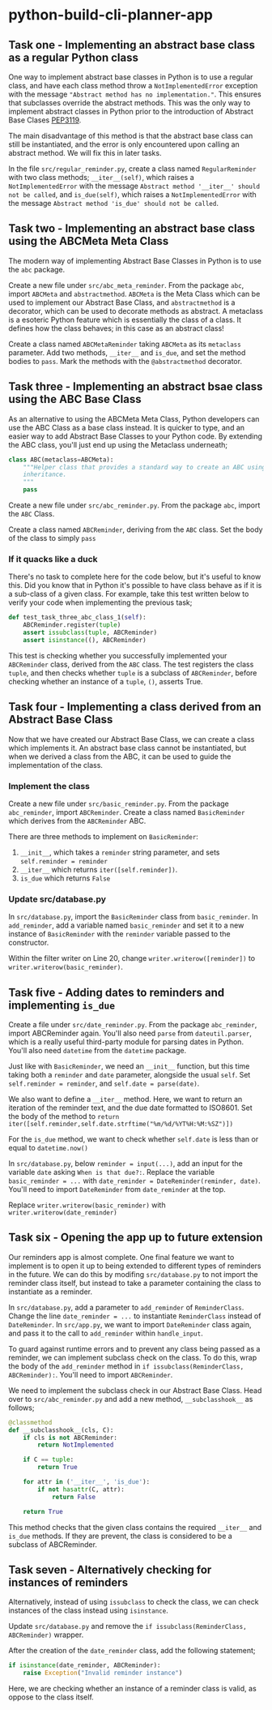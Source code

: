 # python-build-cli-planner-app

## Task one - Implementing an abstract base class as a regular Python class

One way to implement abstract base classes in Python is to use a regular class, and have each class method throw a `NotImplementedError` exception with the message `"Abstract method has no implementation."`. This ensures that subclasses override the abstract methods. This was the only way to implement abstract classes in Python prior to the introduction of Abstract Base Clases [PEP3119](https://www.python.org/dev/peps/pep-3119/).

The main disadvantage of this method is that the abstract base class can still be instantiated, and the error is only encountered upon calling an abstract method. We will fix this in later tasks.

In the file `src/regular_reminder.py`, create a class named `RegularReminder` with two class methods; `__iter__(self)`, which raises a `NotImplementedError` with the message `Abstract method '__iter__' should not be called`, and `is_due(self)`, which raises a `NotImplementedError` with the message `Abstract method 'is_due' should not be called`.

## Task two - Implementing an abstract base class using the ABCMeta Meta Class

The modern way of implementing Abstract Base Classes in Python is to use the `abc` package.

Create a new file under `src/abc_meta_reminder`. From the package `abc`, import `ABCMeta` and `abstractmethod`. `ABCMeta` is the Meta Class which can be used to implement our Abstract Base Class, and `abstractmethod` is a decorator, which can be used to decorate methods as abstract. A metaclass is a esoteric Python feature which is essentially the class of a class. It defines how the class behaves; in this case as an abstract class!

Create a class named `ABCMetaReminder` taking `ABCMeta` as its `metaclass` parameter. Add two methods, `__iter__` and `is_due`, and set the method bodies to `pass`. Mark the methods with the `@abstractmethod` decorator.

## Task three - Implementing an abstract bsae class using the ABC Base Class

As an alternative to using the ABCMeta Meta Class, Python developers can use the ABC Class as a base class instead. It is quicker to type, and an easier way to add Abstract Base Classes to your Python code. By extending the ABC class, you'll just end up using the Metaclass underneath;

```python
class ABC(metaclass=ABCMeta):
    """Helper class that provides a standard way to create an ABC using
    inheritance.
    """
    pass
```

Create a new file under `src/abc_reminder.py`. From the package `abc`, import the `ABC` Class.

Create a class named `ABCReminder`, deriving from the `ABC` class. Set the body of the class to simply `pass`

### If it quacks like a duck

There's no task to complete here for the code below, but it's useful to know this. Did you know that in Python it's possible to have class behave as if it is a sub-class of a given class. For example, take this test written below to verify your code when implementing the previous task;

```python
def test_task_three_abc_class_1(self):
    ABCReminder.register(tuple)
    assert issubclass(tuple, ABCReminder)
    assert isinstance((), ABCReminder)
```

This test is checking whether you successfully implemented your `ABCReminder` class, derived from the `ABC` class. The test registers the class `tuple`, and then checks whether `tuple` is a subclass of `ABCReminder`, before checking whether an instance of a `tuple`, `()`, asserts True.

## Task four - Implementing a class derived from an Abstract Base Class

Now that we have created our Abstract Base Class, we can create a class which implements it. An abstract base class cannot be instantiated, but when we derived a class from the ABC, it can be used to guide the implementation of the class.

### Implement the class

Create a new file under `src/basic_reminder.py`. From the package `abc_reminder`, import `ABCReminder`. Create a class named `BasicReminder` which derives from the `ABCReminder` ABC.

There are three methods to implement on `BasicReminder`:

1. `__init__`, which takes a `reminder` string parameter, and sets `self.reminder = reminder`
2. `__iter__` which returns `iter([self.reminder])`.
3. `is_due` which returns `False`

### Update src/database.py

In `src/database.py`, import the `BasicReminder` class from `basic_reminder`. In `add_reminder`, add a variable named `basic_reminder` and set it to a new instance of `BasicReminder` with the `reminder` variable passed to the constructor.

Within the filter writer on Line 20, change `writer.writerow([reminder])` to `writer.writerow(basic_reminder)`.

## Task five - Adding dates to reminders and implementing `is_due`

Create a file under `src/date_reminder.py`. From the package `abc_reminder`, import ABCReminder again. You'll also need `parse` from `dateutil.parser`, which is a really useful third-party module for parsing dates in Python. You'll also need `datetime` from the `datetime` package.

Just like with `BasicReminder`, we need an `__init__` function, but this time taking both a `reminder` and `date` parameter, alongside the usual `self`. Set `self.reminder = reminder`, and `self.date = parse(date)`.

We also want to define a `__iter__` method. Here, we want to return an iteration of the reminder text, and the due date formatted to ISO8601. Set the body of the method to `return iter([self.reminder,self.date.strftime("%m/%d/%YT%H:%M:%SZ")])`

For the `is_due` method, we want to check whether `self.date` is less than or equal to `datetime.now()`

In `src/database.py`, below `reminder = input(...)`, add an input for the variable `date` asking `When is that due?:`. Replace the variable `basic_reminder = ...` with `date_reminder = DateReminder(reminder, date)`. You'll need to import `DateReminder` from `date_reminder` at the top.

Replace `writer.writerow(basic_reminder)` with `writer.writerow(date_reminder)`

## Task six - Opening the app up to future extension

Our reminders app is almost complete. One final feature we want to implement is to open it up to being extended to different types of reminders in the future. We can do this by modifing `src/database.py` to not import the reminder class itself, but instead to take a parameter containing the class to instantiate as a reminder.

In `src/database.py`, add a parameter to `add_reminder` of `ReminderClass`. Change the line `date_reminder = ...` to instantiate `ReminderClass` instead of `DateReminder`. In `src/app.py`, we want to import `DateReminder` class again, and pass it to the call to `add_reminder` within `handle_input`.

To guard against runtime errors and to prevent any class being passed as a reminder, we can implement subclass check on the class. To do this, wrap the body of the `add_reminder` method in `if issubclass(ReminderClass, ABCReminder):`. You'll need to import `ABCReminder`.

We need to implement the subclass check in our Abstract Base Class. Head over to `src/abc_reminder.py` and add a new method, `__subclasshook__` as follows;

```python
@classmethod
def __subclasshook__(cls, C):
    if cls is not ABCReminder:
        return NotImplemented

    if C == tuple:
        return True

    for attr in ('__iter__', 'is_due'):
        if not hasattr(C, attr):
            return False

    return True
```

This method checks that the given class contains the required `__iter__` and `is_due` methods. If they are prevent, the class is considered to be a subclass of ABCReminder.

## Task seven - Alternatively checking for instances of reminders

Alternatively, instead of using `issubclass` to check the class, we can check instances of the class instead using `isinstance`.

Update `src/database.py` and remove the `if issubclass(ReminderClass, ABCReminder)` wrapper.

After the creation of the `date_reminder` class, add the following statement;

```python
if isinstance(date_reminder, ABCReminder):
    raise Exception("Invalid reminder instance")
```

Here, we are checking whether an instance of a reminder class is valid, as oppose to the class itself.